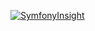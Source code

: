 [![SymfonyInsight](https://insight.symfony.com/projects/f3389d11-39de-40af-b387-94c04cdd221a/big.svg)](https://insight.symfony.com/projects/f3389d11-39de-40af-b387-94c04cdd221a)